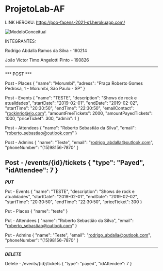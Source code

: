 # ProjetoLab-AF

LINK HEROKU: https://poo-facens-2021-s1.herokuapp.com/

![ModeloConceitual](https://github.com/RodrigoAbdalla/ProjetoLab-AC1-Individual/blob/main/ModeloConceitual.png)

INTEGRANTES: 

Rodrigo Abdalla Ramos da Silva	 - 190214 

João Victor Timo Angelotti Pinto - 190826 


-------------------------------------------------------------

*** POST ***

Post - Places
{
            "name": "Morumbi",
            "adress": "Praça Roberto Gomes Pedrosa, 1 - Morumbi, São Paulo - SP"
}


Post - Events
{
            "name": "TESTE",
            "description": "Shows de rock e atualidades",
            "startDate": "2019-02-01",
            "endDate": "2019-02-02",
            "startTime": "20:30:50",
            "endTime": "22:30:50",
            "emailContact": "rockinrio@rio.com",
            "amountFreeTickets": 2000,
            "amountPayedTickets": 1000,
            "priceTicket": 300,
            "admin": 1
}

Post - Attendees
{
            "name": "Roberto Sebastião da Silva",
            "email": "roberto_sebastiao@outlook.com"
}


Post -  Admins
{
            "name": "Teste",
            "email": "rodrigo_abdalla@outlook.com",
            "phoneNumber": "(15)98156-7870"
}

Post - /events/{id}/tickets 
{
            "type": "Payed",
            "idAttendee": 7
}
-----------------------------------------------------------

***PUT***

Put - Events
{
            "name": "TESTE",
            "description": "Shows de rock e atualidades",
            "startDate": "2019-02-01",
            "endDate": "2019-02-02",
            "startTime": "20:30:50",
            "endTime": "22:30:50",
            "priceTicket": 300
}

Put - Places
{
            "name": "teste"
}


Put - Attendees
{
            "name": "Roberto Sebastião da Silva",
            "email": "roberto_sebastiao@outlook.com"
}


Put -  Admins
{
            "name": "Teste",
            "email": "rodrigo_abdalla@outlook.com",
            "phoneNumber": "(15)98156-7870"
}


-----------------------------
***DELETE***


Delete - /events/{id}/tickets 
{
            "type": "payed",
            "idAttendee": 7
}
